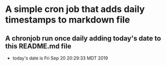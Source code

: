 A simple cron job that adds daily timestamps to markdown file
============================================================
## A chronjob run once daily adding today's date to this README.md file
* today's date is Fri Sep 20 20:29:33 MDT 2019
